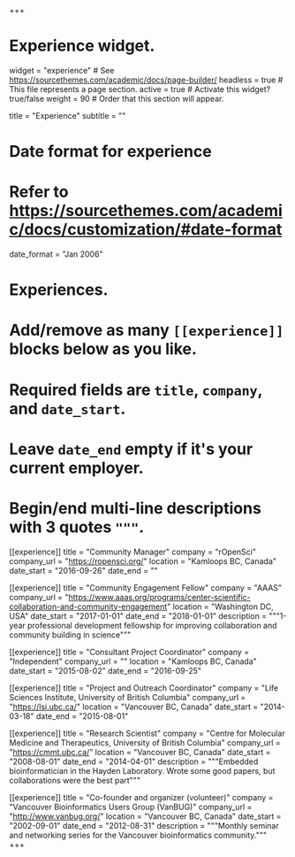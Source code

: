 +++
# Experience widget.
widget = "experience"  # See https://sourcethemes.com/academic/docs/page-builder/
headless = true  # This file represents a page section.
active = true  # Activate this widget? true/false
weight = 90  # Order that this section will appear.

title = "Experience"
subtitle = ""

# Date format for experience
#   Refer to https://sourcethemes.com/academic/docs/customization/#date-format
date_format = "Jan 2006"

# Experiences.
#   Add/remove as many `[[experience]]` blocks below as you like.
#   Required fields are `title`, `company`, and `date_start`.
#   Leave `date_end` empty if it's your current employer.
#   Begin/end multi-line descriptions with 3 quotes `"""`.
[[experience]]
  title = "Community Manager"
  company = "rOpenSci"
  company_url = "https://ropensci.org/"
  location = "Kamloops BC, Canada"
  date_start = "2016-09-26"
  date_end = ""

[[experience]]
  title = "Community Engagement Fellow"
  company = "AAAS"
  company_url = "https://www.aaas.org/programs/center-scientific-collaboration-and-community-engagement"
  location = "Washington DC, USA"
  date_start = "2017-01-01"
  date_end = "2018-01-01"
  description = """1-year professional development fellowship for improving collaboration and community building in science"""
  
[[experience]]
  title = "Consultant Project Coordinator"
  company = "Independent"
  company_url = ""
  location = "Kamloops BC, Canada"
  date_start = "2015-08-02"
  date_end = "2016-09-25"

[[experience]]
  title = "Project and Outreach Coordinator"
  company = "Life Sciences Institute, University of British Columbia"
  company_url = "https://lsi.ubc.ca/"
  location = "Vancouver BC, Canada"
  date_start = "2014-03-18"
  date_end = "2015-08-01"

[[experience]]
  title = "Research Scientist"
  company = "Centre for Molecular Medicine and Therapeutics, University of British Columbia"
  company_url = "https://cmmt.ubc.ca/"
  location = "Vancouver BC, Canada"
  date_start = "2008-08-01"
  date_end = "2014-04-01"
  description = """Embedded bioinformatician in the Hayden Laboratory. Wrote some good papers, but collaborations were the best part"""
  
[[experience]]
  title = "Co-founder and organizer (volunteer)"
  company = "Vancouver Bioinformatics Users Group (VanBUG)"
  company_url = "http://www.vanbug.org/"
  location = "Vancouver BC, Canada"
  date_start = "2002-09-01"
  date_end = "2012-08-31"
  description = """Monthly seminar and networking series for the Vancouver bioinformatics community."""  
+++
